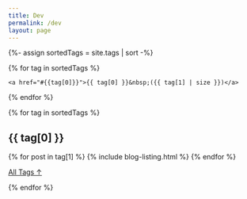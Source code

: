 ```yaml
---
title: Dev 
permalink: /dev
layout: page
---
```


{%- assign sortedTags = site.tags | sort -%}

<div class="tag-list">

{% for tag in sortedTags %}

	<a href="#{{tag[0]}}">{{ tag[0] }}&nbsp;({{ tag[1] | size }})</a>

{% endfor %}

</div>

{% for tag in sortedTags %}

<section class="posts-by-tag">

<h2 id="{{ tag[0] }}">{{ tag[0] }}</h2>

{% for post in tag[1] %}
{% include blog-listing.html %}
{% endfor %}

<a href="#" class="internal-link">All Tags &#8593;</a>

{% endfor %}


